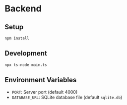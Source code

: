 # Backend

## Setup

```
npm install
```

## Development

```
npx ts-node main.ts
```

## Environment Variables
- `PORT`: Server port (default 4000)
- `DATABASE_URL`: SQLite database file (default `sqlite.db`) 